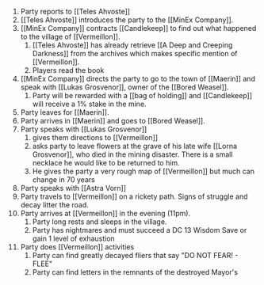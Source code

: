 1. Party reports to [[Teles Ahvoste]]
2. [[Teles Ahvoste]] introduces the party to the [[MinEx Company]].
3. [[MinEx Company]] contracts [[Candlekeep]] to find out what happened to the village of [[Vermeillon]].
	1. [[Teles Ahvoste]] has already retrieve [[A Deep and Creeping Darkness]] from the archives which makes specific mention of [[Vermeillon]].
	2. Players read the book
4. [[MinEx Company]] directs the party to go to the town of [[Maerin]] and speak with [[Lukas Grosvenor]], owner of the [[Bored Weasel]]. 
	1. Party will be rewarded with a [[bag of holding]] and [[Candlekeep]] will receive a 1% stake in the mine.
5. Party leaves for [[Maerin]].
6. Party arrives in [[Maerin]] and goes to [[Bored Weasel]].
7. Party speaks with [[Lukas Grosvenor]]
	1. gives them directions to [[Vermeillon]]
	2. asks party to leave flowers at the grave of his late wife [[Lorna Grosvenor]], who died in the mining disaster. There is a small necklace he would like to be returned to him.
	3. He gives the party a very rough map of [[Vermeillon]] but much can change in 70 years
8. Party speaks with [[Astra Vorn]]
9. Party travels to [[Vermeillon]] on a rickety path. Signs of struggle and decay litter the road.
10. Party arrives at [[Vermeillon]] in the evening (11pm).
	1. Party long rests and sleeps in the village.
	2. Party has nightmares and must succeed a DC 13 Wisdom Save or gain 1 level of exhaustion
11. Party does [[Vermeillon]] activities
	1. Party can find greatly decayed fliers that say "DO NOT FEAR! - FLEE"
	2. Party can find letters in the remnants of the destroyed Mayor's 